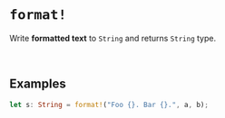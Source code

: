 # `format!`
Write **formatted text** to `String` and returns `String` type.

<br>

## Examples
```Rust
let s: String = format!("Foo {}. Bar {}.", a, b);
```
